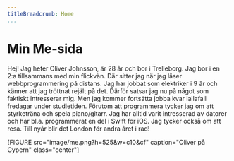 ```yaml
---
titleBreadcrumb: Home
...
```

Min Me-sida
===============================

Hej! Jag heter Oliver Johnsson, är 28 år och bor i Trelleborg.
Jag bor i en 2:a tillsammans med min flickvän.
Där sitter jag när jag läser webbprogrammering på distans.
Jag har jobbat som elektriker i 9 år och känner att jag tröttnat rejält på det.
Därför satsar jag nu på något som faktiskt intresserar mig.
Men jag kommer fortsätta jobba kvar iallafall fredagar under studietiden.
Förutom att programmera tycker jag om att styrketräna och spela piano/gitarr.
Jag har alltid varit intresserad av datorer och har bl.a. programmerat en del i Swift för iOS.
Jag tycker också om att resa. Till nyår blir det London för andra året i rad!


[FIGURE src="image/me.png?h=525&w=c10&cf" caption="Oliver på Cypern" class="center"]
